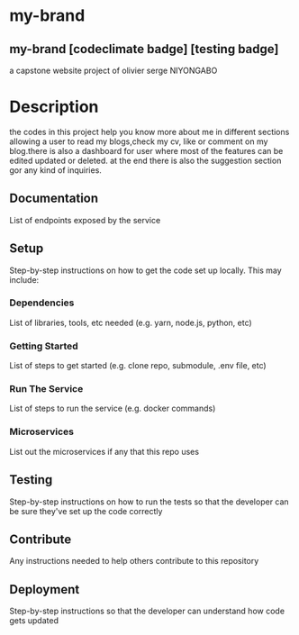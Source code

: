 # my-brand

<!-- https://olivierserge.github.io/my-brand/
https://clinquant-cassata-6b88b4.netlify.app/dashboard.html -->

<!--  -->

## my-brand [codeclimate badge] [testing badge]

a capstone website project of olivier serge NIYONGABO

# Description

the codes in this project help you know more about me in different sections allowing a user to read my blogs,check my cv, like or comment on my blog.there is also a dashboard for user where most of the features can be edited updated or deleted. at the end there is also the suggestion section gor any kind of inquiries.

## Documentation

List of endpoints exposed by the service

## Setup

Step-by-step instructions on how to get the code set up locally. This may include:

### Dependencies

List of libraries, tools, etc needed (e.g. yarn, node.js, python, etc)

### Getting Started

List of steps to get started (e.g. clone repo, submodule, .env file, etc)

### Run The Service

List of steps to run the service (e.g. docker commands)

### Microservices

List out the microservices if any that this repo uses

## Testing

Step-by-step instructions on how to run the tests so that the developer can be sure they've set up the code correctly

## Contribute

Any instructions needed to help others contribute to this repository

## Deployment

Step-by-step instructions so that the developer can understand how code gets updated
